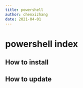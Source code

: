 ```yaml
---
title: powershell
author: chenxizhang
date: 2021-04-01
---
```


# powershell index


## How to install

## How to update
